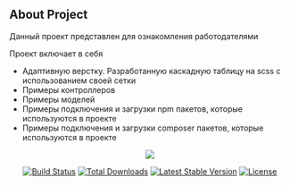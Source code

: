 ## About Project


<p>Данный проект представлен для ознакомления работодателями</p>
<p>Проект включает в себя</p>
<ul> 
<li>Адаптивную верстку. Разработанную каскадную таблицу на scss с использованием своей сетки</li>
<li>Примеры контроллеров</li>
<li>Примеры моделей</li>
<li>Примеры подключения и загрузки npm пакетов, которые используются в проекте</li>
<li>Примеры подключения и загрузки composer пакетов, которые используются в проекте</li>
</ul>


<p align="center"><img src="https://laravel.com/assets/img/components/logo-laravel.svg"></p>

<p align="center">
<a href="https://travis-ci.org/laravel/framework"><img src="https://travis-ci.org/laravel/framework.svg" alt="Build Status"></a>
<a href="https://packagist.org/packages/laravel/framework"><img src="https://poser.pugx.org/laravel/framework/d/total.svg" alt="Total Downloads"></a>
<a href="https://packagist.org/packages/laravel/framework"><img src="https://poser.pugx.org/laravel/framework/v/stable.svg" alt="Latest Stable Version"></a>
<a href="https://packagist.org/packages/laravel/framework"><img src="https://poser.pugx.org/laravel/framework/license.svg" alt="License"></a>
</p>



